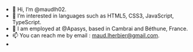 - 👋 Hi, I’m @maudlh02.
- 👀 I’m interested in languages such as HTML5, CSS3, JavaScript, TypeScript.
- 🌱 I am employed at @Apasys, based in Cambrai and Béthune, France.
- 📫 You can reach me by email : maud.lherbier@gmail.com.
- 
<!---
maudlh02/maudlh02 is a ✨ special ✨ repository because its `README.md` (this file) appears on your GitHub profile.
You can click the Preview link to take a look at your changes.
--->
